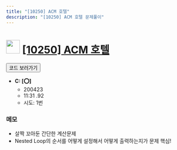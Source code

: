 ```yaml
---
title: "[10250] ACM 호텔"
description: "[10250] ACM 호텔 문제풀이"
---
```

<h1><img src="https://doky.space/assets/icpclev/b3.svg" height="37px"> <a href="http://icpc.me/10250">[10250] ACM 호텔</a></h1>

<a href="https://github.com/DokySp/acmicpc-practice/tree/master/10250"><button class="btn btn-info">코드 보러가기</button></a>

- **C: [:o:]**
  - 200423
  - 11:31 .92
  - 시도: 1번

### 메모
 - 살짝 꼬아둔 간단한 계산문제
 - Nested Loop의 순서를 어떻게 설정해서 어떻게 출력하는지가 문제 핵심!
